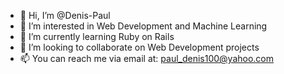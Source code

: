 - 👋 Hi, I’m @Denis-Paul
- 👀 I’m interested in Web Development and Machine Learning
- 🌱 I’m currently learning Ruby on Rails
- 💞️ I’m looking to collaborate on Web Development projects
- 📫 You can reach me via email at: paul_denis100@yahoo.com

<!---
Denis-Paul/Denis-Paul is a ✨ special ✨ repository because its `README.md` (this file) appears on your GitHub profile.
You can click the Preview link to take a look at your changes.
--->
